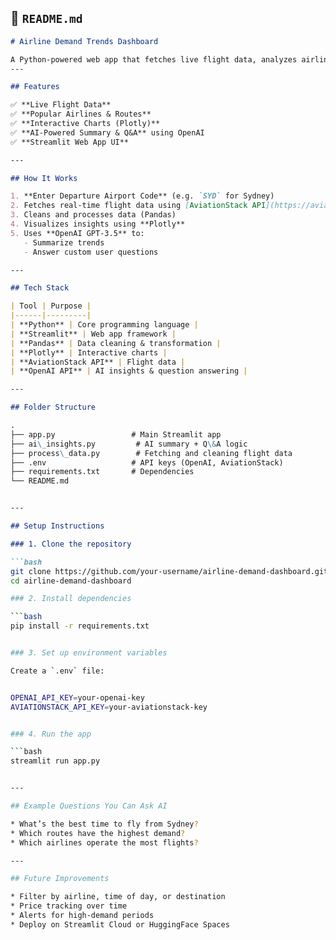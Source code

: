 ## 📄 `README.md`

```markdown
# Airline Demand Trends Dashboard

A Python-powered web app that fetches live flight data, analyzes airline market demand, and provides **AI-generated insights** — built for hostel owners monitoring air travel trends in Australia.
---

## Features

✅ **Live Flight Data**  
✅ **Popular Airlines & Routes**  
✅ **Interactive Charts (Plotly)**  
✅ **AI-Powered Summary & Q&A** using OpenAI  
✅ **Streamlit Web App UI**

---

## How It Works

1. **Enter Departure Airport Code** (e.g. `SYD` for Sydney)
2. Fetches real-time flight data using [AviationStack API](https://aviationstack.com/)
3. Cleans and processes data (Pandas)
4. Visualizes insights using **Plotly**
5. Uses **OpenAI GPT-3.5** to:
   - Summarize trends
   - Answer custom user questions

---

## Tech Stack

| Tool | Purpose |
|------|---------|
| **Python** | Core programming language |
| **Streamlit** | Web app framework |
| **Pandas** | Data cleaning & transformation |
| **Plotly** | Interactive charts |
| **AviationStack API** | Flight data |
| **OpenAI API** | AI insights & question answering |

---

## Folder Structure

.
├── app.py                 # Main Streamlit app
├── ai\_insights.py         # AI summary + Q\&A logic
├── process\_data.py        # Fetching and cleaning flight data
├── .env                   # API keys (OpenAI, AviationStack)
├── requirements.txt       # Dependencies
└── README.md


---

## Setup Instructions

### 1. Clone the repository

```bash
git clone https://github.com/your-username/airline-demand-dashboard.git
cd airline-demand-dashboard

### 2. Install dependencies

```bash
pip install -r requirements.txt


### 3. Set up environment variables

Create a `.env` file:


OPENAI_API_KEY=your-openai-key
AVIATIONSTACK_API_KEY=your-aviationstack-key


### 4. Run the app

```bash
streamlit run app.py


---

## Example Questions You Can Ask AI

* What’s the best time to fly from Sydney?
* Which routes have the highest demand?
* Which airlines operate the most flights?

---

## Future Improvements

* Filter by airline, time of day, or destination
* Price tracking over time
* Alerts for high-demand periods
* Deploy on Streamlit Cloud or HuggingFace Spaces
